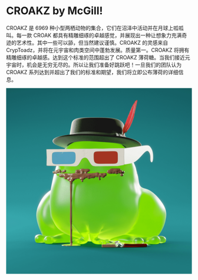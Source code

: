 # CROAKZ by McGill!

CROAKZ 是 6969 种小型两栖动物的集合，它们在沼泽中活动并在月球上呱呱叫。每一款 CROAK 都具有精雕细琢的卓越感觉，并展现出一种让想象力充满奇迹的艺术性。其中一些可以舔，但当然建议谨慎。CROAKZ 的灵感来自 CrypToadz，并将在元宇宙和肉类空间中蓬勃发展。质量第一。CROAKZ 将拥有精雕细琢的卓越感。达到这个标准的范围超出了 CROAKZ 薄荷糖。当我们接近元宇宙时，机会是无穷无尽的。所以让我们准备好跳跃吧！一旦我们的团队认为 CROAKZ 系列达到并超出了我们的标准和期望，我们将立即公布薄荷的详细信息。

![nft](1.png)


